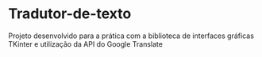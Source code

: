 # Tradutor-de-texto
Projeto desenvolvido para a prática com a biblioteca de interfaces gráficas TKinter e utilização da API do Google Translate

